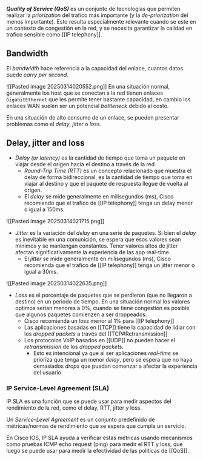 **_Quality of Service (QoS)_** es un conjunto de tecnologías que permiten realizar la _priorization_ del trafico más importante (y la _de-priorization_ del menos importante). Esto resulta especialmente relevante cuando se este en un contexto de congestión en la red, y se necesita garantizar la calidad en trafico sensible como [[IP telephony]]. 

## Bandwidth
El _bandwidth_ hace referencia a la capacidad del enlace, cuantos datos puede _carry per second_. 

![[Pasted image 20250314020552.png]]
En una situación normal, generalmente los host que se conectan a la red tienen enlaces `GigabitEthernet` que les permite tener bastante capacidad, en cambio los enlaces WAN suelen ser un potencial _bottleneck_ debido al costo. 

En una situación de alto consumo de un enlace, se pueden presentar problemas como el _delay_, _jitter_ o _loss_. 

## Delay, jitter and loss 
- _Delay (or latency)_ es la cantidad de tiempo que toma un paquete en viajar desde el origen hacia el destino a través de la red
	- _Round-Trip Time (RTT)_ es un concepto relacionado que muestra el delay de forma bidireccional, es la cantidad de tiempo que toma en viajar al destino y que el paquete de respuesta llegue de vuelta al origen.
	- El _delay_ se mide generalmente en milisegundos (ms), Cisco recomiendo que el trafico de [[IP telephony]] tenga un delay menor o igual a 150ms. 

![[Pasted image 20250314021715.png]]


- _Jitter_ es la variación del _delay_ en una serie de paquetes. Si bien el _delay_ es inevitable en una comunición, se espera que esos valores sean minimos y se mantengan constantes. Tener valores altos de jitter afectan significativamente la experiencia de las app real-time. 
	- El _jitter_ se mide generalmente en milisegundos (ms), Cisco recomienda que el trafico de [[IP telephony]] tenga un jitter menor o igual a 30ms.

![[Pasted image 20250314022635.png]]

- _Loss_ es el porcentaje de paquetes que se perdieron (que no llegaron a destino) en un periodo de tiempo. En una situación normal los valores optimos serian menores a 0%, cuando se tiene congestión es posible que algunos paquetes comienzen a ser droppeados. 
	- Cisco recomienda un _loss_ menor al 1% para [[IP telephony]] 
	- Las aplicaciones basadas en [[TCP]] tiene la capacidad de lidiar con los _dropped packets_ a través del  [[TCP#Retransmission]]
	- Los protocolos VoIP basados en [[UDP]] no pueden hacer el _retransmission_ de los _dropped packets_. 
		- Esto es intencional ya que al ser aplicaciones _real-time_ se prioriza que tenga un menor _delay_, pero se espera que no haya demasiados _drops_ que puedan comenzar a afectar la experiencia del usuario  

### IP Service-Level Agreement (SLA)
IP SLA es una función que se puede usar para medir aspectos del rendimiento de la red, como el delay, RTT, jitter y loss.

Un _Service-Level Agreement_ es un conjunto predefinido de métricas/normas de rendimiento que se espera que cumpla un servicio.

En Cisco IOS, IP SLA ayuda a verificar estas métricas usando mecanismos como pruebas ICMP echo request (ping) para medir el RTT y loss, que luego se puede usar para medir la efectividad de las politicas de [[QoS]]. 